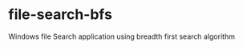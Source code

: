 file-search-bfs
===============

Windows file Search application using breadth first search algorithm
